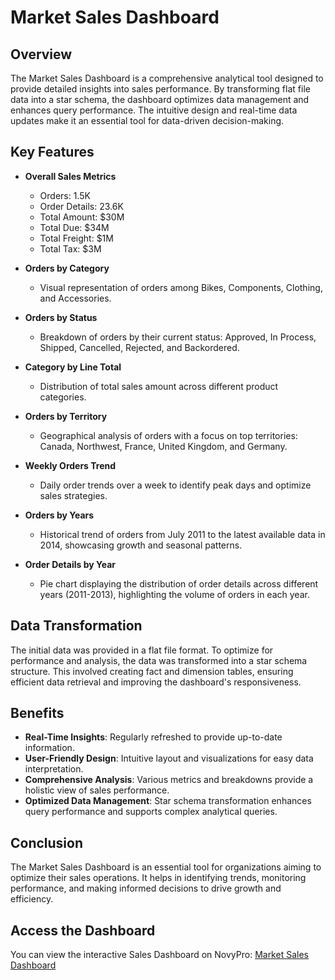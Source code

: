 # Market Sales Dashboard

## Overview
The Market Sales Dashboard is a comprehensive analytical tool designed to provide detailed insights into sales performance. By transforming flat file data into a star schema, the dashboard optimizes data management and enhances query performance. The intuitive design and real-time data updates make it an essential tool for data-driven decision-making.

## Key Features
- **Overall Sales Metrics**
  - Orders: 1.5K
  - Order Details: 23.6K
  - Total Amount: $30M
  - Total Due: $34M
  - Total Freight: $1M
  - Total Tax: $3M

- **Orders by Category**
  - Visual representation of orders among Bikes, Components, Clothing, and Accessories.

- **Orders by Status**
  - Breakdown of orders by their current status: Approved, In Process, Shipped, Cancelled, Rejected, and Backordered.

- **Category by Line Total**
  - Distribution of total sales amount across different product categories.

- **Orders by Territory**
  - Geographical analysis of orders with a focus on top territories: Canada, Northwest, France, United Kingdom, and Germany.

- **Weekly Orders Trend**
  - Daily order trends over a week to identify peak days and optimize sales strategies.

- **Orders by Years**
  - Historical trend of orders from July 2011 to the latest available data in 2014, showcasing growth and seasonal patterns.

- **Order Details by Year**
  - Pie chart displaying the distribution of order details across different years (2011-2013), highlighting the volume of orders in each year.

## Data Transformation
The initial data was provided in a flat file format. To optimize for performance and analysis, the data was transformed into a star schema structure. This involved creating fact and dimension tables, ensuring efficient data retrieval and improving the dashboard's responsiveness.

## Benefits
- **Real-Time Insights**: Regularly refreshed to provide up-to-date information.
- **User-Friendly Design**: Intuitive layout and visualizations for easy data interpretation.
- **Comprehensive Analysis**: Various metrics and breakdowns provide a holistic view of sales performance.
- **Optimized Data Management**: Star schema transformation enhances query performance and supports complex analytical queries.

## Conclusion
The Market Sales Dashboard is an essential tool for organizations aiming to optimize their sales operations. It helps in identifying trends, monitoring performance, and making informed decisions to drive growth and efficiency.

## Access the Dashboard
You can view the interactive Sales Dashboard on NovyPro: [Market Sales Dashboard](https://project.novypro.com/riycbh)


